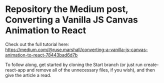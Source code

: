 # Repository the Medium post, Converting a Vanilla JS Canvas Animation to React

Check out the full tutorial here: https://medium.com/@ruse.marshall/converting-a-vanilla-js-canvas-animation-to-react-78443bad6d7b

To follow along, get started by cloning the Start branch (or just run create-react-app and remove all of the unnecessary files, if you wish), and then give the article a read.
